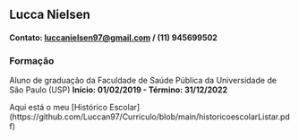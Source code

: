 ## Lucca Nielsen
#### Contato: luccanielsen97@gmail.com     /     (11) 945699502

### Formação
<p> Aluno de graduação da Faculdade de Saúde Pública da Universidade de São Paulo (USP) <b>
 Início: 01/02/2019 - Término: 31/12/2022 </b>
  <p> Aqui está o meu [Histórico Escolar](https://github.com/Luccan97/Curriculo/blob/main/historicoescolarListar.pdf)</p>


